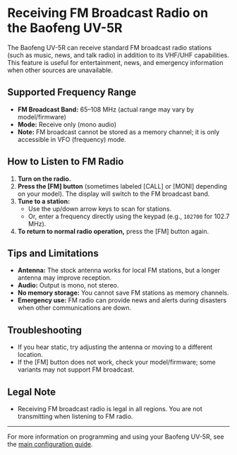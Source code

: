 # Receiving FM Broadcast Radio on the Baofeng UV-5R

The Baofeng UV-5R can receive standard FM broadcast radio stations (such as
music, news, and talk radio) in addition to its VHF/UHF capabilities. This
feature is useful for entertainment, news, and emergency information when other
sources are unavailable.

## Supported Frequency Range

- **FM Broadcast Band:** 65–108 MHz (actual range may vary by model/firmware)
- **Mode:** Receive only (mono audio)
- **Note:** FM broadcast cannot be stored as a memory channel; it is only
  accessible in VFO (frequency) mode.

## How to Listen to FM Radio

1. **Turn on the radio.**
2. **Press the [FM] button** (sometimes labeled [CALL] or [MONI] depending on
   your model). The display will switch to the FM broadcast band.
3. **Tune to a station:**
   - Use the up/down arrow keys to scan for stations.
   - Or, enter a frequency directly using the keypad (e.g., `102700` for 102.7
     MHz).
4. **To return to normal radio operation,** press the [FM] button again.

## Tips and Limitations

- **Antenna:** The stock antenna works for local FM stations, but a longer
  antenna may improve reception.
- **Audio:** Output is mono, not stereo.
- **No memory storage:** You cannot save FM stations as memory channels.
- **Emergency use:** FM radio can provide news and alerts during disasters when
  other communications are down.

## Troubleshooting

- If you hear static, try adjusting the antenna or moving to a different
  location.
- If the [FM] button does not work, check your model/firmware; some variants may
  not support FM broadcast.

## Legal Note

- Receiving FM broadcast radio is legal in all regions. You are not transmitting
  when listening to FM radio.

---

For more information on programming and using your Baofeng UV-5R, see the
[main configuration guide](index.md).
